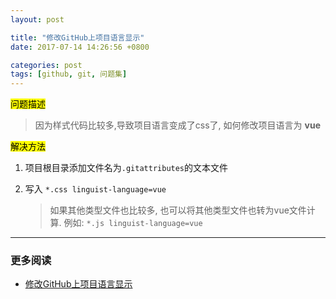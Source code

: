 ```yaml
---
layout: post

title: "修改GitHub上项目语言显示"
date: 2017-07-14 14:26:56 +0800

categories: post
tags: [github, git, 问题集]
---
```


<mark>问题描述</mark>

>因为样式代码比较多,导致项目语言变成了css了, 如何修改项目语言为 **vue**

<mark>解决方法</mark>

1. 项目根目录添加文件名为`.gitattributes`的文本文件

1. 写入 `*.css linguist-language=vue`

    >如果其他类型文件也比较多, 也可以将其他类型文件也转为vue文件计算.  例如: `*.js linguist-language=vue`

---
### 更多阅读
- [修改GitHub上项目语言显示](http://www.jianshu.com/p/d4bd6ef22a80)
